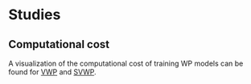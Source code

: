 # Studies

## Computational cost

A visualization of the computational cost of training WP models can be found for [VWP](results/wp_computational_cost/VWP.pdf) and [SVWP](results/wp_computational_cost/SVWP.pdf).
